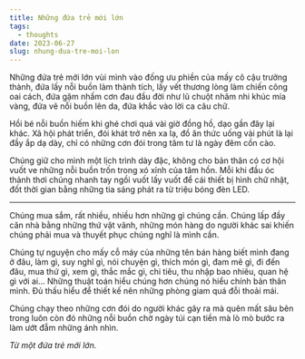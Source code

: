 ```yaml
---
title: Những đứa trẻ mới lớn
tags:
  - thoughts
date: 2023-06-27
slug: nhung-dua-tre-moi-lon
---
```

Những đứa trẻ mới lớn vùi mình vào đống ưu phiền của mấy cô cậu trưởng thành, đứa lấy nỗi buồn làm thành tích, lấy vết thương lòng làm chiến công oai cách, đứa gặm nhấm cơn đau đầu đời như lũ chuột nhâm nhi khúc mía vàng, đứa vẽ nỗi buồn lên da, đứa khắc vào lời ca câu chữ.

Hồi bé nỗi buồn hiếm khi ghé chơi quá vài giờ đồng hồ, dạo gần đây lại khác. Xã hội phát triển, đói khát trở nên xa lạ, đồ ăn thức uống vài phút là lại đầy ắp dạ dày, chỉ có những cơn đói trong tâm tư là ngày đêm cồn cào.

Chúng giữ cho mình một lịch trình dày đặc, không cho bản thân có cơ hội vuốt ve những nỗi buồn trốn trong xó xỉnh của tâm hồn. Mỗi khi đầu óc thảnh thơi chúng nhanh tay ngồi vuốt lấy vuốt để cái thiết bị hình chữ nhật, đốt thời gian bằng những tia sáng phát ra từ triệu bóng đèn LED.

---

Chúng mua sắm, rất nhiều, nhiều hơn những gì chúng cần. Chúng lấp đầy căn nhà bằng những thứ vặt vãnh, những món hàng do người khác sai khiến chúng phải mua và thuyết phục chúng nghĩ là mình cần.

Chúng tự nguyện cho mấy cỗ máy của những tên bán hàng biết mình đang ở đâu, làm gì, suy nghĩ gì, nói chuyện gì, thích món gì, đam mê gì, đi đến đâu, mua thứ gì, xem gì, thắc mắc gì, chi tiêu, thu nhập bao nhiêu, quan hệ gì với ai... Những thuật toán hiểu chúng hơn chúng nó hiểu chính bản thân mình. Đủ thấu hiểu để thiết kế nên những phòng giam quá đỗi thoải mái.

Chúng chạy theo những cơn đói do người khác gây ra mà quên mất sâu bên trong luôn còn đó những nỗi buồn chờ ngày túi cạn tiền mà lò mò bước ra làm ướt đẫm những ánh nhìn.

_Từ một đứa trẻ mới lớn._
